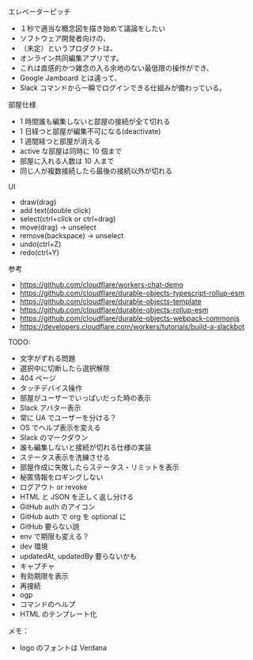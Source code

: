 エレベーターピッチ
- １秒で適当な概念図を描き始めて議論をしたい
- ソフトウェア開発者向けの、
- （未定）というプロダクトは、
- オンライン共同編集アプリです。
- これは直感的かつ雑念の入る余地のない最低限の操作ができ、
- Google Jamboard とは違って、
- Slack コマンドから一瞬でログインできる仕組みが備わっている。

部屋仕様
- 1 時間誰も編集しないと部屋の接続が全て切れる
- 1 日経つと部屋が編集不可になる(deactivate)
- 1 週間経つと部屋が消える
- active な部屋は同時に 10 個まで
- 部屋に入れる人数は 10 人まで
- 同じ人が複数接続したら最後の接続以外が切れる

UI
- draw(drag)
- add text(double click)
- select(ctrl+click or ctrl+drag)
- move(drag) -> unselect
- remove(backspace) -> unselect
- undo(ctrl+Z)
- redo(ctrl+Y)

参考
- https://github.com/cloudflare/workers-chat-demo
- https://github.com/cloudflare/durable-objects-typescript-rollup-esm
- https://github.com/cloudflare/durable-objects-template
- https://github.com/cloudflare/durable-objects-rollup-esm
- https://github.com/cloudflare/durable-objects-webpack-commonjs
- https://developers.cloudflare.com/workers/tutorials/build-a-slackbot

TODO:
- 文字がずれる問題
- 選択中に切断したら選択解除
- 404 ページ
- タッチデバイス操作
- 部屋がユーザーでいっぱいだった時の表示
- Slack アバター表示
- 常に UA でユーザーを分ける？
- OS でヘルプ表示を変える
- Slack のマークダウン
- 誰も編集しないと接続が切れる仕様の実装
- ステータス表示を洗練させる
- 部屋作成に失敗したらステータス・リミットを表示
- 秘匿情報をロギングしない
- ログアウト or revoke
- HTML と JSON を正しく返し分ける
- GitHub auth のアイコン
- GitHub auth で org を optional に
- GitHub 要らない説
- env で期限も変える？
- dev 環境
- updatedAt, updatedBy 要らないかも
- キャプチャ
- 有効期限を表示
- 再接続
- ogp
- コマンドのヘルプ
- HTML のテンプレート化

メモ：
- logo のフォントは Verdana